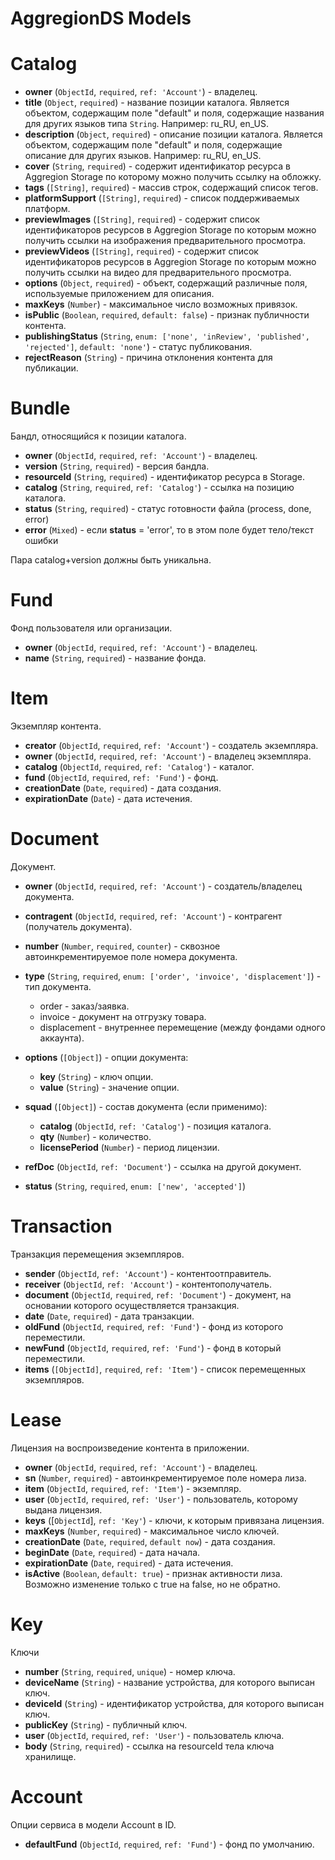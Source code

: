 # AggregionDS Models

# Catalog

- **owner** (`ObjectId`, `required`, `ref: 'Account'`) - владелец.
- **title** (`Object`, `required`) - название позиции каталога. Является объектом, содержащим поле "default" и поля, содержащие названия для других языков типа `String`. Например: ru_RU, en_US.
- **description** (`Object`, `required`) - описание позиции каталога. Является объектом, содержащим поле "default" и поля, содержащие описание для других языков. Например: ru_RU, en_US.
- **cover** (`String`, `required`) - содержит идентификатор ресурса в Aggregion Storage по которому можно получить ссылку на обложку.
- **tags** (`[String]`, `required`) - массив строк, содержащий список тегов.
- **platformSupport** (`[String]`, `required`) - список поддерживаемых платформ.
- **previewImages** (`[String]`, `required`) - содержит список идентификаторов ресурсов в Aggregion Storage по которым можно получить ссылки на изображения предварительного просмотра.
- **previewVideos** (`[String]`, `required`) - содержит список идентификаторов ресурсов в Aggregion Storage по которым можно получить ссылки на видео для предварительного просмотра.
- **options** (`Object`, `required`) - объект, содержащий различные поля, используемые приложением для описания.
- **maxKeys** (`Number`) - максимальное число возможных привязок.
- **isPublic** (`Boolean`, `required`, `default: false`) - признак публичности контента.
- **publishingStatus** (`String`, `enum: ['none', 'inReview', 'published', 'rejected']`, `default: 'none'`) - статус публикования.
- **rejectReason** (`String`) - причина отклонения контента для публикации.



# Bundle
Бандл, относящийся к позиции каталога.

- **owner** (`ObjectId`, `required`, `ref: 'Account'`) - владелец.
- **version** (`String`, `required`) - версия бандла.
- **resourceId** (`String`, `required`) - идентификатор ресурса в Storage.
- **catalog** (`String`, `required`, `ref: 'Catalog'`) - ссылка на позицию каталога.
- **status** (`String`, `required`) - статус готовности файла (process, done, error)
- **error** (`Mixed`) - если **status** = 'error', то в этом поле будет тело/текст ошибки

Пара catalog+version должны быть уникальна.


# Fund
Фонд пользователя или организации.

- **owner** (`ObjectId`, `required`, `ref: 'Account'`) - владелец.
- **name** (`String`, `required`) - название фонда.


# Item
Экземпляр контента.


- **creator** (`ObjectId`, `required`, `ref: 'Account'`) - создатель экземпляра.
- **owner** (`ObjectId`, `required`, `ref: 'Account'`) - владелец экземпляра.
- **catalog** (`ObjectId`, `required`, `ref: 'Catalog'`) - каталог.
- **fund** (`ObjectId`, `required`, `ref: 'Fund'`) - фонд.
- **creationDate** (`Date`, `required`) - дата создания.
- **expirationDate** (`Date`) - дата истечения.



# Document
Документ.

- **owner** (`ObjectId`, `required`, `ref: 'Account'`) - создатель/владелец документа.
- **contragent** (`ObjectId`, `required`, `ref: 'Account'`) - контрагент (получатель документа).
- **number** (`Number`, `required`, `counter`) - сквозное автоинкрементируемое поле номера документа.
- **type** (`String`, `required`, `enum: ['order', 'invoice', 'displacement']`) - тип документа.
    - order - заказ/заявка.
    - invoice - документ на отгрузку товара.
    - displacement - внутреннее перемещение (между фондами одного аккаунта).
- **options** (`[Object]`) - опции документа:
    - **key** (`String`) - ключ опции.
    - **value** (`String`) - значение опции.
- **squad** (`[Object]`) - состав документа (если применимо):
    - **catalog** (`ObjectId`, `ref: 'Catalog'`)  - позиция каталога.
    - **qty** (`Number`) - количество.
    - **licensePeriod** (`Number`) - период лицензии.

- **refDoc** (`ObjectId`, `ref: 'Document'`) - ссылка на другой документ.
- **status** (`String`, `required`, `enum: ['new', 'accepted']`)

# Transaction
Транзакция перемещения экземпляров.

- **sender** (`ObjectId`, `ref: 'Account'`) - контентоотправитель.
- **receiver** (`ObjectId`, `ref: 'Account'`) - контентополучатель.
- **document** (`ObjectId`, `required`, `ref: 'Document'`) - документ, на основании которого осуществляется транзакция.
- **date** (`Date`, `required`) - дата транзакции.
- **oldFund** (`ObjectId`, `required`, `ref: 'Fund'`) - фонд из которого переместили.
- **newFund** (`ObjectId`, `required`, `ref: 'Fund'`) - фонд в который переместили.
- **items** (`[ObjectId]`, `required`, `ref: 'Item'`) - список перемещенных экземпляров.


# Lease
Лицензия на воспроизведение контента в приложении.

- **owner** (`ObjectId`, `required`, `ref: 'Account'`) - владелец.
- **sn** (`Number`, `required`) - автоинкрементируемое поле номера лиза.
- **item** (`ObjectId`, `required`, `ref: 'Item'`) - экземпляр.
- **user** (`ObjectId`, `required`, `ref: 'User'`) - пользователь, которому выдана лицензия.
- **keys** ([`ObjectId`], `ref: 'Key'`) - ключи, к которым привязана лицензия.
- **maxKeys** (`Number`, `required`) - максимальное число ключей.
- **creationDate** (`Date`, `required`, `default now`) - дата создания.
- **beginDate** (`Date`, `required`) - дата начала.
- **expirationDate** (`Date`, `required`) - дата истечения.
- **isActive** (`Boolean`, `default: true`) - признак активности лиза. Возможно изменение только с true на false, но не обратно.


# Key
Ключи

- **number** (`String`, `required`, `unique`) - номер ключа.
- **deviceName** (`String`) - название устройства, для которого выписан ключ.
- **deviceId** (`String`) - идентификатор устройства, для которого выписан ключ.
- **publicKey** (`String`) - публичный ключ.
- **user** (`ObjectId`, `required`, `ref: 'User'`) - пользователь ключа.
- **body** (`String`, `required`) - ссылка на resourceId тела ключа хранилище.




# Account
Опции сервиса в модели Account в ID.

- **defaultFund** (`ObjectId`, `required`, `ref: 'Fund'`) - фонд по умолчанию.